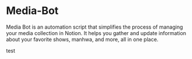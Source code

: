 # Media-Bot
Media Bot is an automation script that simplifies the process of managing your media collection in Notion. It helps you gather and update information about your favorite shows, manhwa, and more, all in one place.


test